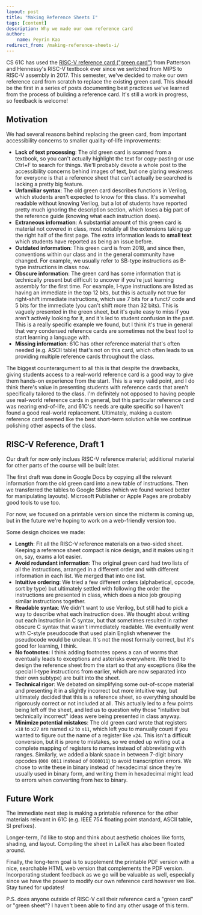 ```yaml
---
layout: post
title: "Making Reference Sheets I"
tags: [content]
description: Why we made our own reference card
author:
    name: Peyrin Kao
redirect_from: /making-reference-sheets-i/
---
```


CS 61C has used the [RISC-V reference card ("green card")](https://inst.eecs.berkeley.edu/%7Ecs61c/resources/riscvcard.pdf) from Patterson and Hennessy's RISC-V textbook ever since we switched from MIPS to RISC-V assembly in 2017. This semester, we've decided to make our own reference card from scratch to replace the existing green card. This should be the first in a series of posts documenting best practices we've learned from the process of building a reference card. It's still a work in progress, so feedback is welcome!

## Motivation

We had several reasons behind replacing the green card, from important accessibility concerns to smaller quality-of-life improvements:

- **Lack of text processing**: The old green card is scanned from a textbook, so you can't actually highlight the text for copy-pasting or use Ctrl+F to search for things. We'll probably devote a whole post to the accessibility concerns behind images of text, but one glaring weakness for everyone is that a reference sheet that can't actually be searched is lacking a pretty big feature.
- **Unfamiliar syntax**: The old green card describes functions in Verilog, which students aren't expected to know for this class. It's somewhat readable without knowing Verilog, but a lot of students have reported pretty much ignoring the description section, which loses a big part of the reference guide (knowing what each instruction does).
- **Extraneous information**: A substantial amount of this green card is material not covered in class, most notably all the extensions taking up the right half of the first page. The extra information leads to **small text** which students have reported as being an issue before.
- **Outdated information**: This green card is from 2018, and since then, conventions within our class and in the general community have changed. For example, we usually refer to SB-type instructions as B-type instructions in class now.
- **Obscure information**: The green card has some information that is technically present but difficult to uncover if you're just learning assembly for the first time. For example, I-type instructions are listed as having an immediate in the top 12 bits, but this is actually not true for right-shift immediate instructions, which use 7 bits for a funct7 code and 5 bits for the immediate (you can't shift more than 32 bits). This is vaguely presented in the green sheet, but it's quite easy to miss if you aren't actively looking for it, and it's led to student confusion in the past. This is a really specific example we found, but I think it's true in general that very condensed reference cards are sometimes not the best tool to start learning a language with.
- **Missing information**: 61C has other reference material that's often needed (e.g. ASCII table) that's not on this card, which often leads to us providing multiple reference cards throughout the class.

The biggest counterargument to all this is that despite the drawbacks, giving students access to a real-world reference card is a good way to give them hands-on experience from the start. This is a very valid point, and I do think there's value in presenting students with reference cards that aren't specifically tailored to the class. I'm definitely not opposed to having people use real-world reference cards in general, but this particular reference card was nearing end-of-life, and 61C's needs are quite specific so I haven't found a good real-world replacement. Ultimately, making a custom reference card seemed like the best short-term solution while we continue polishing other aspects of the class.


## RISC-V Reference, Draft 1

Our draft for now only inclues RISC-V reference material; additional material for other parts of the course will be built later.

The first draft was done in Google Docs by copying all the relevant information from the old green card into a new table of instructions. Then we transferred the tables to Google Slides (which we found worked better for manipulating layouts). Microsoft Publisher or Apple Pages are probably good tools to use too.

For now, we focused on a printable version since the midterm is coming up, but in the future we're hoping to work on a web-friendly version too.

Some design choices we made:

- **Length**: Fit all the RISC-V reference materials on a two-sided sheet. Keeping a reference sheet compact is nice design, and it makes using it on, say, exams a lot easier.
- **Avoid redundant information**: The original green card had two lists of all the instructions, arranged in a different order and with different information in each list. We merged that into one list.
- **Intuitive ordering**: We tried a few different orders (alphabetical, opcode, sort by type) but ultimately settled with following the order the instructions are presented in class, which does a nice job grouping similar instructions together.
- **Readable syntax**: We didn't want to use Verilog, but still had to pick a way to describe what each instruction does. We thought about writing out each instruction in C syntax, but that sometimes resulted in rather obscure C syntax that wasn't immediately readable. We eventually went with C-style pseudocode that used plain English whenever the pseudocode would be unclear. It's not the most formally correct, but it's good for learning, I think.
- **No footnotes**: I think adding footnotes opens a can of worms that eventually leads to exceptions and asterisks everywhere. We tried to design the reference sheet from the start so that any exceptions (like the special I-type instructions from earlier, which are now separated into their own subtype) are built into the sheet.
- **Technical rigor**: We debated on simplifying some out-of-scope material and presenting it in a slightly incorrect but more intuitive way, but ultimately decided that this is a reference sheet, so everything should be rigorously correct or not included at all. This actually led to a few points being left off the sheet, and led us to question why those "intuitive but technically incorrect" ideas were being presented in class anyway.
- **Minimize potential mistakes**: The old green card wrote that registers `x18` to `x27` are named `s2` to `s11`, which left you to manually count if you wanted to figure out the name of a register like `x24`. This isn't a difficult conversion, but it is prone to mistakes, so we ended up writing out a complete mapping of registers to names instead of abbreviating with ranges. Similarly, we added a blank space in between 7-digit binary opcodes (`000 0011` instead of `0000011`) to avoid transcription errors. We chose to write these in binary instead of hexadecimal since they're usually used in binary form, and writing them in hexadecimal might lead to errors when converting from hex to binary.

## Future Work

The immediate next step is making a printable reference for the other materials relevant in 61C (e.g. IEEE 754 floating point standard, ASCII table, SI prefixes).

Longer-term, I'd like to stop and think about aesthetic choices like fonts, shading, and layout. Compiling the sheet in LaTeX has also been floated around.

Finally, the long-term goal is to supplement the printable PDF version with a nice, searchable HTML web version that complements the PDF version. Incorporating student feedback as we go will be valuable as well, especially since we have the power to modify our own reference card however we like. Stay tuned for updates!

P.S. does anyone outside of RISC-V call their reference card a "green card" or "green sheet"? I haven't been able to find any other usage of this term.